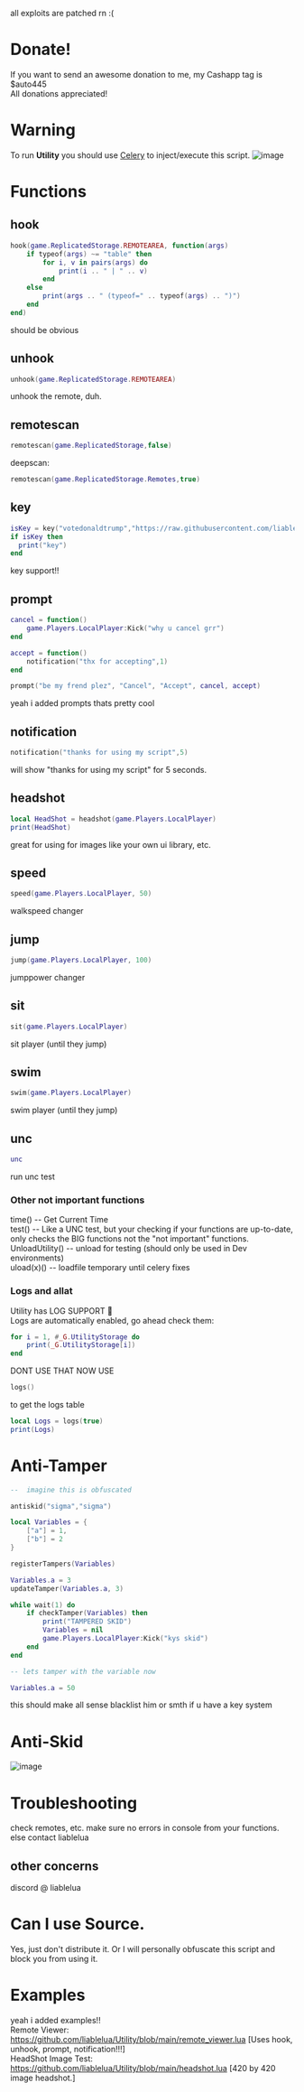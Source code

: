 all exploits are patched rn :(
# Donate!
If you want to send an awesome donation to me, my Cashapp tag is $auto445<br>
All donations appreciated!
# Warning
To run <b>Utility</b> you should use <a href="https://celery.zip">Celery</a> to inject/execute this script.
![image](https://github.com/user-attachments/assets/5980f896-70d1-4f5d-b93d-7fe775039957)
# Functions
## hook
```lua
hook(game.ReplicatedStorage.REMOTEAREA, function(args)
    if typeof(args) ~= "table" then
        for i, v in pairs(args) do
            print(i .. " | " .. v)
        end
    else
        print(args .. " (typeof=" .. typeof(args) .. ")")    
    end
end)
```
should be obvious
## unhook
```lua
unhook(game.ReplicatedStorage.REMOTEAREA)
```
unhook the remote, duh.
## remotescan

```lua
remotescan(game.ReplicatedStorage,false)
```
deepscan:
```lua
remotescan(game.ReplicatedStorage.Remotes,true)
```
## key
```lua
isKey = key("votedonaldtrump","https://raw.githubusercontent.com/liablelua/Utility/main/keyTest.txt")
if isKey then
  print("key")
end
```
key support!!
## prompt
```lua
cancel = function()
    game.Players.LocalPlayer:Kick("why u cancel grr")
end

accept = function()
    notification("thx for accepting",1)
end

prompt("be my frend plez", "Cancel", "Accept", cancel, accept)
```
yeah i added prompts thats pretty cool
## notification
```lua
notification("thanks for using my script",5)
```
will show "thanks for using my script" for 5 seconds.
## headshot
```lua
local HeadShot = headshot(game.Players.LocalPlayer)
print(HeadShot)
```
great for using for images like your own ui library, etc.
## speed
```lua
speed(game.Players.LocalPlayer, 50)
```
walkspeed changer
## jump
```lua
jump(game.Players.LocalPlayer, 100)
```
jumppower changer
## sit
```lua
sit(game.Players.LocalPlayer)
```
sit player (until they jump)
## swim
```lua
swim(game.Players.LocalPlayer)
```
swim player (until they jump)
## unc
```lua
unc
```
run unc test
### Other not important functions
time() -- Get Current Time<br>test() -- Like a UNC test, but your checking if your functions are up-to-date, only checks the BIG functions not the "not important" functions.<br>UnloadUtility() -- unload for testing (should only be used in Dev environments)<br>uload(x)() -- loadfile temporary until celery fixes
### Logs and allat
Utility has LOG SUPPORT 🎉<br>
Logs are automatically enabled, go ahead check them:
```lua
for i = 1, #_G.UtilityStorage do
    print(_G.UtilityStorage[i])
end
```
DONT USE THAT NOW USE
```lua
logs()
```
to get the logs table
```lua
local Logs = logs(true)
print(Logs)
```
# Anti-Tamper
```lua
--  imagine this is obfuscated

antiskid("sigma","sigma")

local Variables = {
    ["a"] = 1,
    ["b"] = 2
}

registerTampers(Variables)

Variables.a = 3
updateTamper(Variables.a, 3)

while wait(1) do
    if checkTamper(Variables) then
        print("TAMPERED SKID")
        Variables = nil
        game.Players.LocalPlayer:Kick("kys skid")
    end
end

-- lets tamper with the variable now

Variables.a = 50
```
this should make all sense blacklist him or smth if u  have a key system
# Anti-Skid
![image](https://github.com/user-attachments/assets/77c66809-d692-4e5f-a64b-b38c5ad31461)
# Troubleshooting
check remotes, etc. make sure no errors in console from your functions. else contact liablelua
## other concerns
discord @ liablelua
# Can I use Source.
Yes, just don't distribute it. Or I will personally obfuscate this script and block you from using it.
# Examples
yeah i added examples!!<br>
Remote Viewer: https://github.com/liablelua/Utility/blob/main/remote_viewer.lua [Uses hook, unhook, prompt, notification!!!]<br>
HeadShot Image Test: https://github.com/liablelua/Utility/blob/main/headshot.lua [420 by 420 image headshot.]
